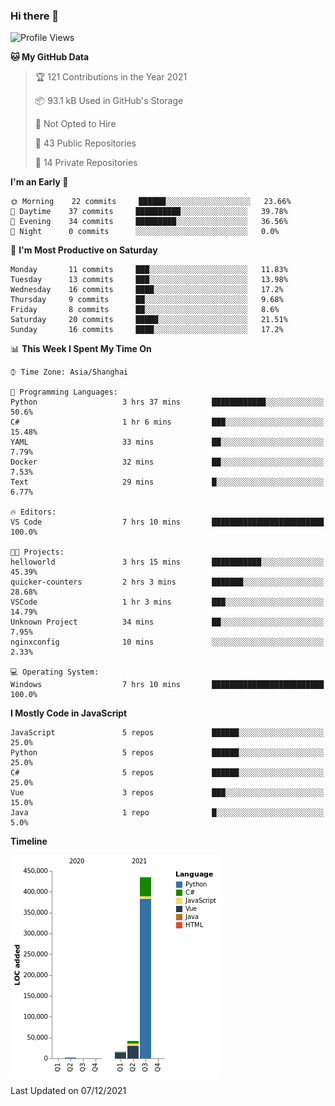 ### Hi there 👋
<!--START_SECTION:waka-->
![Profile Views](http://img.shields.io/badge/Profile%20Views-0-blue)

**🐱 My GitHub Data** 

> 🏆 121 Contributions in the Year 2021
 > 
> 📦 93.1 kB Used in GitHub's Storage 
 > 
> 🚫 Not Opted to Hire
 > 
> 📜 43 Public Repositories 
 > 
> 🔑 14 Private Repositories  
 > 
**I'm an Early 🐤** 

```text
🌞 Morning    22 commits     ██████░░░░░░░░░░░░░░░░░░░   23.66% 
🌆 Daytime    37 commits     ██████████░░░░░░░░░░░░░░░   39.78% 
🌃 Evening    34 commits     █████████░░░░░░░░░░░░░░░░   36.56% 
🌙 Night      0 commits      ░░░░░░░░░░░░░░░░░░░░░░░░░   0.0%

```
📅 **I'm Most Productive on Saturday** 

```text
Monday       11 commits     ███░░░░░░░░░░░░░░░░░░░░░░   11.83% 
Tuesday      13 commits     ███░░░░░░░░░░░░░░░░░░░░░░   13.98% 
Wednesday    16 commits     ████░░░░░░░░░░░░░░░░░░░░░   17.2% 
Thursday     9 commits      ██░░░░░░░░░░░░░░░░░░░░░░░   9.68% 
Friday       8 commits      ██░░░░░░░░░░░░░░░░░░░░░░░   8.6% 
Saturday     20 commits     █████░░░░░░░░░░░░░░░░░░░░   21.51% 
Sunday       16 commits     ████░░░░░░░░░░░░░░░░░░░░░   17.2%

```


📊 **This Week I Spent My Time On** 

```text
⌚︎ Time Zone: Asia/Shanghai

💬 Programming Languages: 
Python                   3 hrs 37 mins       ████████████░░░░░░░░░░░░░   50.6% 
C#                       1 hr 6 mins         ███░░░░░░░░░░░░░░░░░░░░░░   15.48% 
YAML                     33 mins             ██░░░░░░░░░░░░░░░░░░░░░░░   7.79% 
Docker                   32 mins             ██░░░░░░░░░░░░░░░░░░░░░░░   7.53% 
Text                     29 mins             █░░░░░░░░░░░░░░░░░░░░░░░░   6.77%

🔥 Editors: 
VS Code                  7 hrs 10 mins       █████████████████████████   100.0%

🐱‍💻 Projects: 
helloworld               3 hrs 15 mins       ███████████░░░░░░░░░░░░░░   45.39% 
quicker-counters         2 hrs 3 mins        ███████░░░░░░░░░░░░░░░░░░   28.68% 
VSCode                   1 hr 3 mins         ███░░░░░░░░░░░░░░░░░░░░░░   14.79% 
Unknown Project          34 mins             ██░░░░░░░░░░░░░░░░░░░░░░░   7.95% 
nginxconfig              10 mins             ░░░░░░░░░░░░░░░░░░░░░░░░░   2.33%

💻 Operating System: 
Windows                  7 hrs 10 mins       █████████████████████████   100.0%

```

**I Mostly Code in JavaScript** 

```text
JavaScript               5 repos             ██████░░░░░░░░░░░░░░░░░░░   25.0% 
Python                   5 repos             ██████░░░░░░░░░░░░░░░░░░░   25.0% 
C#                       5 repos             ██████░░░░░░░░░░░░░░░░░░░   25.0% 
Vue                      3 repos             ███░░░░░░░░░░░░░░░░░░░░░░   15.0% 
Java                     1 repo              █░░░░░░░░░░░░░░░░░░░░░░░░   5.0%

```


**Timeline**

![Chart not found](https://raw.githubusercontent.com/cesaryuan/cesaryuan/main/charts/bar_graph.png) 


 Last Updated on 07/12/2021
<!--END_SECTION:waka-->

<!--
**cesaryuan/Cesaryuan** is a ✨ _special_ ✨ repository because its `README.md` (this file) appears on your GitHub profile.

Here are some ideas to get you started:

- 🔭 I’m currently working on ...
- 🌱 I’m currently learning ...
- 👯 I’m looking to collaborate on ...
- 🤔 I’m looking for help with ...
- 💬 Ask me about ...
- 📫 How to reach me: ...
- 😄 Pronouns: ...
- ⚡ Fun fact: ...
-->
